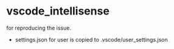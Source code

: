 # vscode_intellisense
for reproducing the issue.

- settings.json for user is copied to .vscode/user_settings.json
